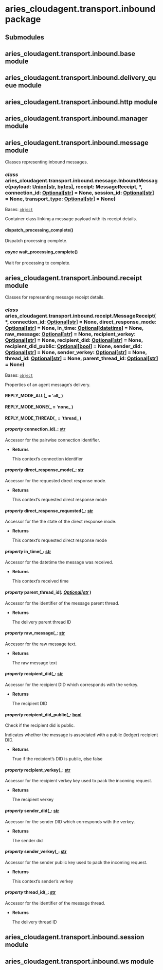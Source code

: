 # aries_cloudagent.transport.inbound package

## Submodules

## aries_cloudagent.transport.inbound.base module

## aries_cloudagent.transport.inbound.delivery_queue module

## aries_cloudagent.transport.inbound.http module

## aries_cloudagent.transport.inbound.manager module

## aries_cloudagent.transport.inbound.message module

Classes representing inbound messages.


### _class_ aries_cloudagent.transport.inbound.message.InboundMessage(payload: [Union](https://docs.python.org/3/library/typing.html#typing.Union)[[str](https://docs.python.org/3/library/stdtypes.html#str), [bytes](https://docs.python.org/3/library/stdtypes.html#bytes)], receipt: MessageReceipt, \*, connection_id: [Optional](https://docs.python.org/3/library/typing.html#typing.Optional)[[str](https://docs.python.org/3/library/stdtypes.html#str)] = None, session_id: [Optional](https://docs.python.org/3/library/typing.html#typing.Optional)[[str](https://docs.python.org/3/library/stdtypes.html#str)] = None, transport_type: [Optional](https://docs.python.org/3/library/typing.html#typing.Optional)[[str](https://docs.python.org/3/library/stdtypes.html#str)] = None)
Bases: [`object`](https://docs.python.org/3/library/functions.html#object)

Container class linking a message payload with its receipt details.


#### dispatch_processing_complete()
Dispatch processing complete.


#### _async_ wait_processing_complete()
Wait for processing to complete.

## aries_cloudagent.transport.inbound.receipt module

Classes for representing message receipt details.


### _class_ aries_cloudagent.transport.inbound.receipt.MessageReceipt(\*, connection_id: [Optional](https://docs.python.org/3/library/typing.html#typing.Optional)[[str](https://docs.python.org/3/library/stdtypes.html#str)] = None, direct_response_mode: [Optional](https://docs.python.org/3/library/typing.html#typing.Optional)[[str](https://docs.python.org/3/library/stdtypes.html#str)] = None, in_time: [Optional](https://docs.python.org/3/library/typing.html#typing.Optional)[[datetime](https://docs.python.org/3/library/datetime.html#datetime.datetime)] = None, raw_message: [Optional](https://docs.python.org/3/library/typing.html#typing.Optional)[[str](https://docs.python.org/3/library/stdtypes.html#str)] = None, recipient_verkey: [Optional](https://docs.python.org/3/library/typing.html#typing.Optional)[[str](https://docs.python.org/3/library/stdtypes.html#str)] = None, recipient_did: [Optional](https://docs.python.org/3/library/typing.html#typing.Optional)[[str](https://docs.python.org/3/library/stdtypes.html#str)] = None, recipient_did_public: [Optional](https://docs.python.org/3/library/typing.html#typing.Optional)[[bool](https://docs.python.org/3/library/functions.html#bool)] = None, sender_did: [Optional](https://docs.python.org/3/library/typing.html#typing.Optional)[[str](https://docs.python.org/3/library/stdtypes.html#str)] = None, sender_verkey: [Optional](https://docs.python.org/3/library/typing.html#typing.Optional)[[str](https://docs.python.org/3/library/stdtypes.html#str)] = None, thread_id: [Optional](https://docs.python.org/3/library/typing.html#typing.Optional)[[str](https://docs.python.org/3/library/stdtypes.html#str)] = None, parent_thread_id: [Optional](https://docs.python.org/3/library/typing.html#typing.Optional)[[str](https://docs.python.org/3/library/stdtypes.html#str)] = None)
Bases: [`object`](https://docs.python.org/3/library/functions.html#object)

Properties of an agent message’s delivery.


#### REPLY_MODE_ALL(_ = 'all_ )

#### REPLY_MODE_NONE(_ = 'none_ )

#### REPLY_MODE_THREAD(_ = 'thread_ )

#### _property_ connection_id(_: [str](https://docs.python.org/3/library/stdtypes.html#str_ )
Accessor for the pairwise connection identifier.


* **Returns**

    This context’s connection identifier



#### _property_ direct_response_mode(_: [str](https://docs.python.org/3/library/stdtypes.html#str_ )
Accessor for the requested direct response mode.


* **Returns**

    This context’s requested direct response mode



#### _property_ direct_response_requested(_: [str](https://docs.python.org/3/library/stdtypes.html#str_ )
Accessor for the the state of the direct response mode.


* **Returns**

    This context’s requested direct response mode



#### _property_ in_time(_: [str](https://docs.python.org/3/library/stdtypes.html#str_ )
Accessor for the datetime the message was received.


* **Returns**

    This context’s received time



#### _property_ parent_thread_id(_: [Optional](https://docs.python.org/3/library/typing.html#typing.Optional)[[str](https://docs.python.org/3/library/stdtypes.html#str)_ )
Accessor for the identifier of the message parent thread.


* **Returns**

    The delivery parent thread ID



#### _property_ raw_message(_: [str](https://docs.python.org/3/library/stdtypes.html#str_ )
Accessor for the raw message text.


* **Returns**

    The raw message text



#### _property_ recipient_did(_: [str](https://docs.python.org/3/library/stdtypes.html#str_ )
Accessor for the recipient DID which corresponds with the verkey.


* **Returns**

    The recipient DID



#### _property_ recipient_did_public(_: [bool](https://docs.python.org/3/library/functions.html#bool_ )
Check if the recipient did is public.

Indicates whether the message is associated with
a public (ledger) recipient DID.


* **Returns**

    True if the recipient’s DID is public, else false



#### _property_ recipient_verkey(_: [str](https://docs.python.org/3/library/stdtypes.html#str_ )
Accessor for the recipient verkey key used to pack the incoming request.


* **Returns**

    The recipient verkey



#### _property_ sender_did(_: [str](https://docs.python.org/3/library/stdtypes.html#str_ )
Accessor for the sender DID which corresponds with the verkey.


* **Returns**

    The sender did



#### _property_ sender_verkey(_: [str](https://docs.python.org/3/library/stdtypes.html#str_ )
Accessor for the sender public key used to pack the incoming request.


* **Returns**

    This context’s sender’s verkey



#### _property_ thread_id(_: [str](https://docs.python.org/3/library/stdtypes.html#str_ )
Accessor for the identifier of the message thread.


* **Returns**

    The delivery thread ID


## aries_cloudagent.transport.inbound.session module

## aries_cloudagent.transport.inbound.ws module
